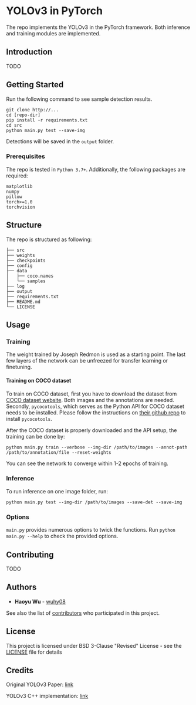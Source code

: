 # YOLOv3 in PyTorch

The repo implements the YOLOv3 in the PyTorch framework. Both inference and training modules are implemented.

## Introduction

TODO

## Getting Started

Run the following command to see sample detection results.
```
git clone http://...
cd [repo-dir]
pip install -r requirements.txt
cd src
python main.py test --save-img

```
Detections will be saved in the `output` folder.

### Prerequisites

The repo is tested in `Python 3.7+`. Additionally, the following packages are required: 

```
matplotlib
numpy
pillow
torch>=1.0
torchvision
```

## Structure

The repo is structured as following:
```
├── src
├── weights
├── checkpoints
├── config
├── data
│   ├── coco.names
│   └── samples
├── log
├── output
├── requirements.txt
├── README.md
└── LICENSE
```
## Usage

### Training

The weight trained by Joseph Redmon is used as a starting point. The last few layers of the network
can be unfreezed for transfer learning or finetuning. 

#### Training on COCO dataset

To train on COCO dataset, first you have to download the dataset from [COCO dataset website](http://cocodataset.org/#home).
Both images and the annotations are needed. Secondly, `pycocotools`, which serves as the Python API for COCO dataset needs to be installed.
Please follow the instructions on [their github repo](https://github.com/cocodataset/cocoapi) to install `pycocotools`.

After the COCO dataset is properly downloaded and the API setup, the training can be done by:

```
python main.py train --verbose --img-dir /path/to/images --annot-path /path/to/annotation/file --reset-weights
```
You can see the network to converge within 1-2 epochs of training.

### Inference

To run inference on one image folder, run:

```
python main.py test --img-dir /path/to/images --save-det --save-img
```

### Options

`main.py` provides numerous options to twick the functions. Run `python main.py --help` to check the provided options.

## Contributing

TODO

## Authors

* **Haoyu Wu** - [wuhy08](https://github.com/wuhy08)

See also the list of [contributors](https://github.com/your/project/contributors) who participated in this project.

## License

This project is licensed under BSD 3-Clause "Revised" License - see the [LICENSE](LICENSE) file for details

## Credits

Original YOLOv3 Paper: [link](https://arxiv.org/pdf/1804.02767.pdf)

YOLOv3 C++ implementation: [link](https://github.com/pjreddie/darknet)